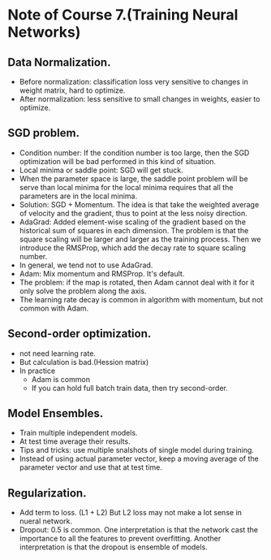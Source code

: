 # Note of Course 7.(Training Neural Networks)

## Data Normalization.
- Before normalization: classification loss very sensitive to changes in weight matrix, hard to optimize.
- After normalization: less sensitive to small changes in weights, easier to optimize.

## SGD problem.
- Condition number: If the condition number is too large, then the SGD optimization will be bad performed in this kind of situation.
- Local minima or saddle point: SGD will get stuck. 
- When the parameter space is large, the saddle point problem will be serve than local minima for the local minima requires that all the parameters are in the local minima.
- Solution: SGD + Momentum. The idea is that take the weighted average of velocity and the gradient, thus to point at the less noisy direction.
- AdaGrad: Added element-wise scaling of the gradient based on the historical sum of squares in each dimension. The problem is that the square scaling will be larger and larger as the training process. Then we introduce the RMSProp, which add the decay rate to square scaling number.
- In general, we tend not to use AdaGrad. 
- Adam: Mix momentum and RMSProp. It's default. 
- The problem: if the map is rotated, then Adam cannot deal with it for it only solve the problem along the axis.
- The learning rate decay is common in algorithm with momentum, but not common with  Adam.

## Second-order optimization.
- not need learning rate.
- But calculation is bad.(Hession matrix)
- In practice
	- Adam is common
	- If you can hold full batch train data, then try second-order.

## Model Ensembles.
- Train multiple independent models.
- At test time average their results.
- Tips and tricks: use multiple snalshots of single model during training.
- Instead of using actual parameter vector, keep a moving average of the parameter vector and use that at test time.

## Regularization.
- Add term to loss. (L1 + L2) But L2 loss may not make a lot sense in nueral network.
- Dropout: 0.5 is common. One interpretation is that the network cast the importance to all the features to prevent overfitting. Another interpretation is that the dropout is ensemble of models.

